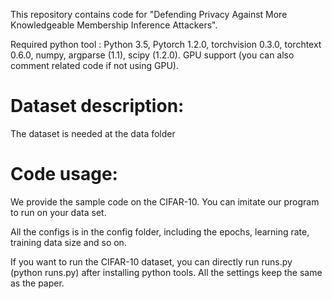 This repository contains code for "Defending Privacy Against More Knowledgeable Membership Inference Attackers". 

Required python tool : Python 3.5, Pytorch 1.2.0, torchvision 0.3.0, torchtext 0.6.0, numpy, argparse (1.1), scipy (1.2.0). GPU support (you can also comment related code if not using GPU). 



# Dataset description: 

The dataset is needed at the data folder

# Code usage: 

We provide the sample code on the CIFAR-10. You can imitate our program to run on your data set.

All the configs is in the config folder, including the epochs, learning rate, training data size and so on.

If you want to run the CIFAR-10 dataset, you can directly run runs.py (python runs.py) after installing python tools. All the settings keep the same as the paper. 
